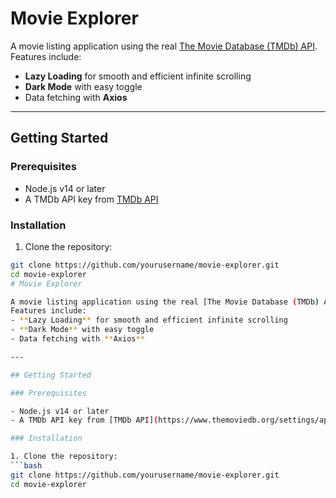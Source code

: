 # Movie Explorer

A movie listing application using the real [The Movie Database (TMDb) API](https://www.themoviedb.org/documentation/api).  
Features include:

-   **Lazy Loading** for smooth and efficient infinite scrolling
-   **Dark Mode** with easy toggle
-   Data fetching with **Axios**

---

## Getting Started

### Prerequisites

-   Node.js v14 or later
-   A TMDb API key from [TMDb API](https://www.themoviedb.org/settings/api)

### Installation

1. Clone the repository:

````bash
git clone https://github.com/yourusername/movie-explorer.git
cd movie-explorer
# Movie Explorer

A movie listing application using the real [The Movie Database (TMDb) API](https://www.themoviedb.org/documentation/api).
Features include:
- **Lazy Loading** for smooth and efficient infinite scrolling
- **Dark Mode** with easy toggle
- Data fetching with **Axios**

---

## Getting Started

### Prerequisites

- Node.js v14 or later
- A TMDb API key from [TMDb API](https://www.themoviedb.org/settings/api)

### Installation

1. Clone the repository:
```bash
git clone https://github.com/yourusername/movie-explorer.git
cd movie-explorer
````
